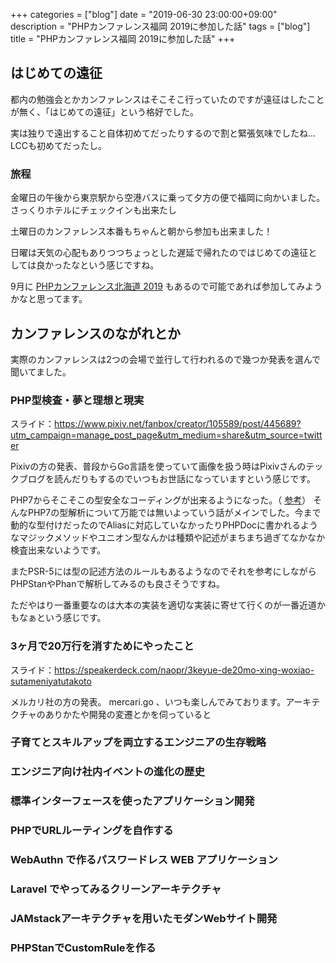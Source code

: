+++
categories = ["blog"]
date = "2019-06-30 23:00:00+09:00"
description = "PHPカンファレンス福岡 2019に参加した話"
tags = ["blog"]
title = "PHPカンファレンス福岡 2019に参加した話"
+++

## はじめての遠征

都内の勉強会とかカンファレンスはそこそこ行っていたのですが遠征はしたことが無く、「はじめての遠征」という格好でした。

実は独りで遠出すること自体初めてだったりするので割と緊張気味でしたね…LCCも初めてだったし。

### 旅程

金曜日の午後から東京駅から空港バスに乗って夕方の便で福岡に向かいました。
さっくりホテルにチェックインも出来たし


土曜日のカンファレンス本番もちゃんと朝から参加も出来ました！

日曜は天気の心配もありつつちょっとした遅延で帰れたのではじめての遠征としては良かったなという感じですね。

9月に [PHPカンファレンス北海道 2019](https://phpcon.hokkaido.jp/) もあるので可能であれば参加してみようかなと思ってます。

## カンファレンスのながれとか

実際のカンファレンスは2つの会場で並行して行われるので幾つか発表を選んで聞いてました。

### PHP型検査・夢と理想と現実

スライド：https://www.pixiv.net/fanbox/creator/105589/post/445689?utm_campaign=manage_post_page&utm_medium=share&utm_source=twitter

Pixivの方の発表、普段からGo言語を使っていて画像を扱う時はPixivさんのテックブログを読んだりもするのでいつもお世話になっていますという感じです。

PHP7からそこそこの型安全なコーディングが出来るようになった。（ [参考](https://qiita.com/bokotomo/items/1ead446ef689dc45b487)）
そんなPHP7の型解析について万能では無いよっていう話がメインでした。今まで動的な型付けだったのでAliasに対応していなかったりPHPDocに書かれるようなマジックメソッドやユニオン型なんかは種類や記述がまちまち過ぎてなかなか検査出来ないようです。

またPSR-5には型の記述方法のルールもあるようなのでそれを参考にしながらPHPStanやPhanで解析してみるのも良さそうですね。

ただやはり一番重要なのは大本の実装を適切な実装に寄せて行くのが一番近道かもなぁという感じです。

### 3ヶ月で20万行を消すためにやったこと

スライド：https://speakerdeck.com/naopr/3keyue-de20mo-xing-woxiao-sutameniyatutakoto

メルカリ社の方の発表。 mercari.go 、いつも楽しんでみております。アーキテクチャのありかたや開発の変遷とかを伺っていると
### 子育てとスキルアップを両立するエンジニアの生存戦略
### エンジニア向け社内イベントの進化の歴史
### 標準インターフェースを使ったアプリケーション開発
### PHPでURLルーティングを自作する
### WebAuthn で作るパスワードレス WEB アプリケーション
### Laravel でやってみるクリーンアーキテクチャ
### JAMstackアーキテクチャを用いたモダンWebサイト開発
### PHPStanでCustomRuleを作る